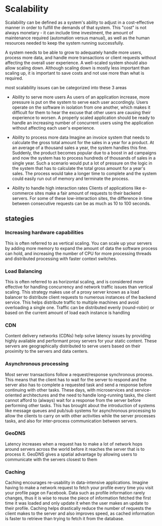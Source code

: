 # Scalability
Scalability can be defined as a system's ability to adjust in a cost-effective manner in order to fulfill the demands of that system. This "cost" is not always monetary - it can include time investment, the amount of maintenance required (automation versus manual), as well as the human resources needed to keep the system running successfully.

A system needs to be able to grow to adequately handle more users, process more data, and handle more transactions or client requests without affecting the overall user experience. A well-scaled system should also allow scaling down. Although scaling down is mostly less important than scaling up, it is important to save costs and not use more than what is required.

most scalability issues can be categorized into these 3 areas
- Ability to serve more users
As users of an application increase, more pressure is put on the system to serve each user accordingly. Users operate on the software in isolation from one another, which makes it difficult for them to hear the excuse that other users are causing their experience to worsen. A properly scaled application should be ready to handle an increasing number of concurrent users using the application without affecting each user's experience.

- Ability to process more data
Imagine an invoice system that needs to calculate the gross total amount for the sales in a year for a product. At an average of a thousand sales a year, the system handles this fine. Suddenly, the product becomes popular due to a boost in ad campaigns and now the system has to process hundreds of thousands of sales in a single year. Such a scenario would put a lot of pressure on the logic in the system that has to calculate the total gross amount for a year's sales. The process would take a longer time to complete and the system could easily run out of memory and terminate the process.

- Ability to handle high interaction rates
Clients of applications like e-commerce sites make a fair amount of requests to their backend servers. For some of these low-interaction sites, the difference in time between consecutive requests can be as much as 10 to 100 seconds.


## stategies

### Increasing hardware capabilities
This is often referred to as vertical scaling. You can scale up your servers by adding more memory to expand the amount of data the software process can hold, and increasing the number of CPU for more processing threads and distributed processing with faster context switches. 

### Load Balancing
This is often referred to as horizontal scaling, and is considered more effective for handling concurrency and network traffic issues than vertical scaling. This strategy makes use of a proxy server known as a load balancer to distribute client requests to numerous instances of the backend service. This helps distribute traffic to multiple machines and avoid overloading a single one. Traffic can be distributed evenly (round-robin) or based on the current amount of load each instance is handling

### CDN
Content delivery networks (CDNs) help solve latency issues by providing highly available and performant proxy servers for your static content. These servers are geographically distributed to serve users based on their proximity to the servers and data centers.

### Asynchronous processing
Most server transactions follow a request/response synchronous process. This means that the client has to wait for the server to respond and the server also has to complete a requested task and send a response before continuing with other tasks. These days, with microservices and service-oriented architectures and the need to handle long-running tasks, the client cannot afford to (always) wait for a response from the server before performing other tasks.
This has brought about the introduction of systems like message queues and pub/sub systems for asynchronous processing to allow the clients to carry on with other activities while the server processes tasks, and also for inter-process communication between servers.

### GeoDNS
Latency increases when a request has to make a lot of network hops around servers across the world before it reaches the server that is to process it. GeoDNS gives a spatial advantage by allowing users to communicate with the servers closest to them

### Caching
Caching encourages re-usability in data-intensive applications. Imagine having to make a network request to fetch your profile every time you visit your profile page on Facebook. Data such as profile information rarely changes, thus it is wise to reuse the piece of information fetched the first time it was loaded and only update it when the user makes an update to their profile.
Caching helps drastically reduce the number of requests the client makes to the server and also improves speed, as cached information is faster to retrieve than trying to fetch it from the database.







